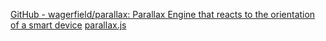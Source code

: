
[GitHub - wagerfield/parallax: Parallax Engine that reacts to the orientation of a smart device](https://github.com/wagerfield/parallax)
[parallax.js](https://matthew.wagerfield.com/parallax/)
